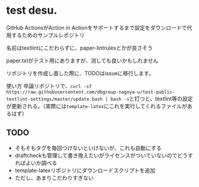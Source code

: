# test desu.
GitHub ActionsがAction in Actionをサポートするまで設定をダウンロードで代用するためのサンプルレポジトリ

名前はtextlintにこだわらずに、paper-lintrulesとかが良さそう

paper.txtがテスト用にありますが、消しても良いかもしれません

リポジトリを作成し直した際に、TODOはissueに移行します。

使い方
卒論リポジトリで、`curl -sf https://raw.githubusercontent.com/dbgroup-nagoya-u/test-public-textlint-settings/master/update.bash | bash -s`と打つと、textlint等の設定が更新される。（実際には`template-latex`にこれを実行してくれるファイルがあるはず）

## TODO
- そもそもタグを毎回つけないといけないが、これも自動にする
- draftcheckも管理して書き換えたいがライセンスがついていないのでどうすればよいか調べる
- template-latexリポジトリにダウンロードスクリプトを追加
- ただし、あまりこだわりすぎない
